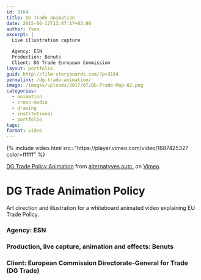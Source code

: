 ```yaml
---
id: 3164
title: DG Trade animation
date: 2015-06-12T13:47:17+02:00
author: Yves
excerpt: |
  Live illustration capture

  Agency: ESN
  Production: Benuts
  Client: DG Trade European Commission
layout: portfolio
guid: http://film-storyboards.com/?p=3164
permalink: /dg-trade-animation/
image: /images/uploads/2017/07/DG-Trade-Map-02.png
categories:
  - animation
  - cross-media
  - drawing
  - institutional
  - portfolio
tags:
format: video
---
```


<div class="full tc">
{% include video.html src="https://player.vimeo.com/video/168742532?color=ffffff" %}
<p class="pa4 link dim gren f5 i"><a href="https://vimeo.com/168742532">DG Trade Policy Animation</a> from <a href="https://vimeo.com/alternatyves">alternatyves outc.</a> on <a href="https://vimeo.com">Vimeo</a>.</p>
</div>

# DG Trade Animation Policy

Art direction and illustration for a whiteboard animated video explaining EU Trade Policy.

### Agency: ESN

### Production, live capture, animation and effects: Benuts

### Client: European Commission Directorate-General for Trade (DG Trade)
